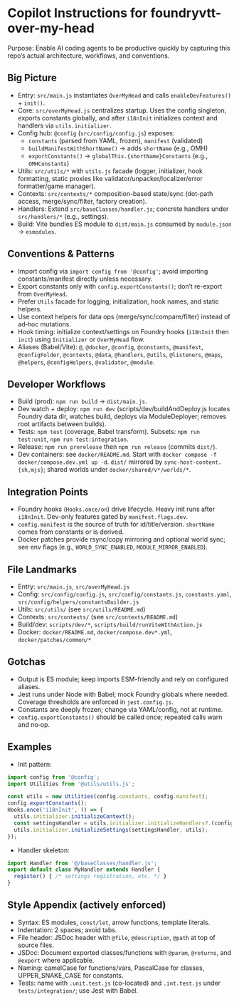 # Copilot Instructions for foundryvtt-over-my-head

Purpose: Enable AI coding agents to be productive quickly by capturing this repo’s actual architecture, workflows, and conventions.

## Big Picture
- Entry: `src/main.js` instantiates `OverMyHead` and calls `enableDevFeatures()` + `init()`.
- Core: `src/overMyHead.js` centralizes startup. Uses the config singleton, exports constants globally, and after `i18nInit` initializes context and handlers via `utils.initializer`.
- Config hub: `@config` (`src/config/config.js`) exposes:
  - `constants` (parsed from YAML, frozen), `manifest` (validated)
  - `buildManifestWithShortName()` → adds `shortName` (e.g., OMH)
  - `exportConstants()` → `globalThis.{shortName}Constants` (e.g., `OMHConstants`)
- Utils: `src/utils/*` with `utils.js` facade (logger, initializer, hook formatting, static proxies like validator/unpacker/localizer/error formatter/game manager).
- Contexts: `src/contexts/*` composition-based state/sync (dot-path access, merge/sync/filter, factory creation).
- Handlers: Extend `src/baseClasses/handler.js`; concrete handlers under `src/handlers/*` (e.g., settings).
- Build: Vite bundles ES module to `dist/main.js` consumed by `module.json` → `esmodules`.

## Conventions & Patterns
- Import config via `import config from '@config'`; avoid importing constants/manifest directly unless necessary.
- Export constants only with `config.exportConstants()`; don’t re-export from `OverMyHead`.
- Prefer `Utils` facade for logging, initialization, hook names, and static helpers.
- Use context helpers for data ops (merge/sync/compare/filter) instead of ad‑hoc mutations.
- Hook timing: initialize context/settings on Foundry hooks (`i18nInit` then `init`) using `Initializer` or `OverMyHead` flow.
- Aliases (Babel/Vite): `@`, `@docker`, `@config`, `@constants`, `@manifest`, `@configFolder`, `@contexts`, `@data`, `@handlers`, `@utils`, `@listeners`, `@maps`, `@helpers`, `@configHelpers`, `@validator`, `@module`.

## Developer Workflows
- Build (prod): `npm run build` → `dist/main.js`.
- Dev watch + deploy: `npm run dev` (scripts/dev/buildAndDeploy.js locates Foundry data dir, watches build, deploys via ModuleDeployer; removes root artifacts between builds).
- Tests: `npm test` (coverage, Babel transform). Subsets: `npm run test:unit`, `npm run test:integration`.
- Release: `npm run prerelease` then `npm run release` (commits `dist/`).
- Dev containers: see `docker/README.md`. Start with `docker compose -f docker/compose.dev.yml up -d`. `dist/` mirrored by `sync-host-content.{sh,mjs}`; shared worlds under `docker/shared/v*/worlds/*`.

## Integration Points
- Foundry hooks (`Hooks.once/on`) drive lifecycle. Heavy init runs after `i18nInit`. Dev-only features gated by `manifest.flags.dev`.
- `config.manifest` is the source of truth for id/title/version. `shortName` comes from constants or is derived.
- Docker patches provide rsync/copy mirroring and optional world sync; see env flags (e.g., `WORLD_SYNC_ENABLED`, `MODULE_MIRROR_ENABLED`).

## File Landmarks
- Entry: `src/main.js`, `src/overMyHead.js`
- Config: `src/config/config.js`, `src/config/constants.js`, `constants.yaml`, `src/config/helpers/constantsBuilder.js`
- Utils: `src/utils/` (see `src/utils/README.md`)
- Contexts: `src/contexts/` (see `src/contexts/README.md`)
- Build/dev: `scripts/dev/*`, `scripts/build/runViteWIthAction.js`
- Docker: `docker/README.md`, `docker/compose.dev*.yml`, `docker/patches/common/*`

## Gotchas
- Output is ES module; keep imports ESM-friendly and rely on configured aliases.
- Jest runs under Node with Babel; mock Foundry globals where needed. Coverage thresholds are enforced in `jest.config.js`.
- Constants are deeply frozen; change via YAML/config, not at runtime.
- `config.exportConstants()` should be called once; repeated calls warn and no‑op.

## Examples
- Init pattern:
```js
import config from '@config';
import Utilities from '@utils/utils.js';

const utils = new Utilities(config.constants, config.manifest);
config.exportConstants();
Hooks.once('i18nInit', () => {
  utils.initializer.initializeContext();
  const settingsHandler = utils.initializer.initializeHandlers?.(config, utils)?.settings;
  utils.initializer.initializeSettings(settingsHandler, utils);
});
```

- Handler skeleton:
```js
import Handler from '@/baseClasses/handler.js';
export default class MyHandler extends Handler {
  register() { /* settings registration, etc. */ }
}
```

## Style Appendix (actively enforced)
- Syntax: ES modules, `const/let`, arrow functions, template literals.
- Indentation: 2 spaces; avoid tabs.
- File header: JSDoc header with `@file`, `@description`, `@path` at top of source files.
- JSDoc: Document exported classes/functions with `@param`, `@returns`, and `@export` where applicable.
- Naming: camelCase for functions/vars, PascalCase for classes, UPPER_SNAKE_CASE for constants.
- Tests: name with `.unit.test.js` (co-located) and `.int.test.js` under `tests/integration/`; use Jest with Babel.
